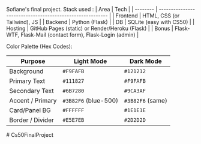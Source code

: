 Sofiane's final project.
Stack used : 
| Area     | Tech                                                      |
| -------- | --------------------------------------------------------- |
| Frontend | HTML, CSS (or Tailwind), JS                               |
| Backend  | Python (Flask)                                            |
| DB       | SQLite (easy with CS50)                                   |
| Hosting  | GitHub Pages (static) or Render/Heroku (Flask)            |
| Bonus    | Flask-WTF, Flask-Mail (contact form), Flask-Login (admin) |


Color Palette (Hex Codes):

| Purpose          | Light Mode           | Dark Mode        |
| ---------------- | -------------------- | ---------------- |
| Background       | `#F9FAFB`            | `#121212`        |
| Primary Text     | `#111827`            | `#F9FAFB`        |
| Secondary Text   | `#6B7280`            | `#9CA3AF`        |
| Accent / Primary | `#3B82F6` (blue-500) | `#3B82F6` (same) |
| Card/Panel BG    | `#FFFFFF`            | `#1E1E1E`        |
| Border / Divider | `#E5E7EB`            | `#2D2D2D`        |
#   C s 5 0 F i n a l P r o j e c t  
 